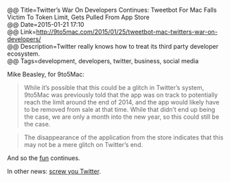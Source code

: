 @@ Title=Twitter’s War On Developers Continues: Tweetbot For Mac Falls Victim To Token Limit, Gets Pulled From App Store  
@@ Date=2015-01-21 17:10  
@@ Link=http://9to5mac.com/2015/01/25/tweetbot-mac-twitters-war-on-developers/  
@@ Description=Twitter really knows how to treat its third party developer ecosystem.  
@@ Tags=development, developers, twitter, business, social media  

Mike Beasley, for 9to5Mac: 

>While it’s possible that this could be a glitch in Twitter’s system, 9to5Mac was previously told that the app was on track to potentially reach the limit around the end of 2014, and the app would likely have to be removed from sale at that time. While that didn’t end up being the case, we are only a month into the new year, so this could still be the case.

>The disappearance of the application from the store indicates that this may not be a mere glitch on Twitter’s end.

And so the [fun][fn] continues. 

In other news: [screw you Twitter][sc].

[fn]: http://www.imore.com/why-twitters-new-token-limits-causes-tapbots-remove-twitter-mac-alpha-download-link
[sc]: https://blog.twitter.com/2010/evolving-ecosystem
